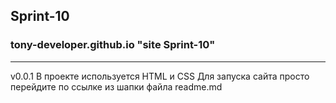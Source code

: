## Sprint-10
### tony-developer.github.io "site Sprint-10"

****************************
v0.0.1
В проекте используется HTML и CSS
Для запуска сайта просто перейдите по ссылке из шапки файла readme.md


